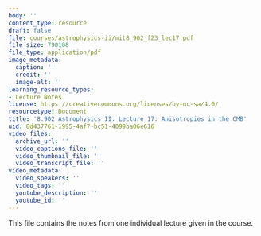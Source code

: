```yaml
---
body: ''
content_type: resource
draft: false
file: courses/astrophysics-ii/mit8_902_f23_lec17.pdf
file_size: 790108
file_type: application/pdf
image_metadata:
  caption: ''
  credit: ''
  image-alt: ''
learning_resource_types:
- Lecture Notes
license: https://creativecommons.org/licenses/by-nc-sa/4.0/
resourcetype: Document
title: '8.902 Astrophysics II: Lecture 17: Anisotropies in the CMB'
uid: 8d437761-1995-4af7-bc51-4099ba06e616
video_files:
  archive_url: ''
  video_captions_file: ''
  video_thumbnail_file: ''
  video_transcript_file: ''
video_metadata:
  video_speakers: ''
  video_tags: ''
  youtube_description: ''
  youtube_id: ''
---
```

This file contains the notes from one individual lecture given in the course.